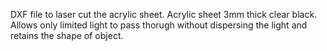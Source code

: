 DXF file to laser cut the acrylic sheet.
Acrylic sheet 3mm thick clear black. Allows only limited light to pass thorugh without dispersing the light and retains the shape of object.
